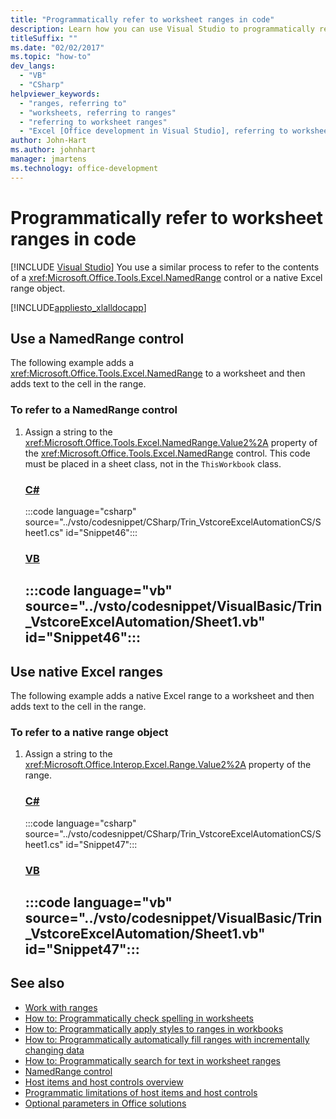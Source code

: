 ```yaml
---
title: "Programmatically refer to worksheet ranges in code"
description: Learn how you can use Visual Studio to programmatically refer to the contents of a NamedRange control or a native Excel range object in a Microsoft Excel worksheet.
titleSuffix: ""
ms.date: "02/02/2017"
ms.topic: "how-to"
dev_langs:
  - "VB"
  - "CSharp"
helpviewer_keywords:
  - "ranges, referring to"
  - "worksheets, referring to ranges"
  - "referring to worksheet ranges"
  - "Excel [Office development in Visual Studio], referring to worksheet ranges"
author: John-Hart
ms.author: johnhart
manager: jmartens
ms.technology: office-development
---
```

# Programmatically refer to worksheet ranges in code

 [!INCLUDE [Visual Studio](~/includes/applies-to-version/vs-windows-only.md)]
  You use a similar process to refer to the contents of a <xref:Microsoft.Office.Tools.Excel.NamedRange> control or a native Excel range object.

 [!INCLUDE[appliesto_xlalldocapp](../vsto/includes/appliesto-xlalldocapp-md.md)]

## Use a NamedRange control
 The following example adds a <xref:Microsoft.Office.Tools.Excel.NamedRange> to a worksheet and then adds text to the cell in the range.

### To refer to a NamedRange control

1. Assign a string to the <xref:Microsoft.Office.Tools.Excel.NamedRange.Value2%2A> property of the <xref:Microsoft.Office.Tools.Excel.NamedRange> control. This code must be placed in a sheet class, not in the `ThisWorkbook` class.

     ### [C#](#tab/csharp)
     :::code language="csharp" source="../vsto/codesnippet/CSharp/Trin_VstcoreExcelAutomationCS/Sheet1.cs" id="Snippet46":::

     ### [VB](#tab/vb)
     :::code language="vb" source="../vsto/codesnippet/VisualBasic/Trin_VstcoreExcelAutomation/Sheet1.vb" id="Snippet46":::
     ---

## Use native Excel ranges
 The following example adds a native Excel range to a worksheet and then adds text to the cell in the range.

### To refer to a native range object

1. Assign a string to the <xref:Microsoft.Office.Interop.Excel.Range.Value2%2A> property of the range.

     ### [C#](#tab/csharp)
     :::code language="csharp" source="../vsto/codesnippet/CSharp/Trin_VstcoreExcelAutomationCS/Sheet1.cs" id="Snippet47":::

     ### [VB](#tab/vb)
     :::code language="vb" source="../vsto/codesnippet/VisualBasic/Trin_VstcoreExcelAutomation/Sheet1.vb" id="Snippet47":::
     ---

## See also
- [Work with ranges](../vsto/working-with-ranges.md)
- [How to: Programmatically check spelling in worksheets](../vsto/how-to-programmatically-check-spelling-in-worksheets.md)
- [How to: Programmatically apply styles to ranges in workbooks](../vsto/how-to-programmatically-apply-styles-to-ranges-in-workbooks.md)
- [How to: Programmatically automatically fill ranges with incrementally changing data](../vsto/how-to-programmatically-automatically-fill-ranges-with-incrementally-changing-data.md)
- [How to: Programmatically search for text in worksheet ranges](../vsto/how-to-programmatically-search-for-text-in-worksheet-ranges.md)
- [NamedRange control](../vsto/namedrange-control.md)
- [Host items and host controls overview](../vsto/host-items-and-host-controls-overview.md)
- [Programmatic limitations of host items and host controls](../vsto/programmatic-limitations-of-host-items-and-host-controls.md)
- [Optional parameters in Office solutions](../vsto/optional-parameters-in-office-solutions.md)
